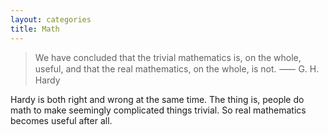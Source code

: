 ```yaml
---
layout: categories
title: Math
---
```


> We have concluded that the trivial mathematics is, on the whole, useful, and that the real mathematics, on the whole, is not. ⸺ G. H. Hardy

Hardy is both right and wrong at the same time. The thing is, people do math to make seemingly complicated things trivial. So real mathematics becomes useful after all.